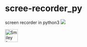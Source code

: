 # scree-recorder_py
screen recorder in python3
 <img src="https://github.com/addddd123/scree-recorder_py/blob/master/a.jpg" > </img>

 <img src="https://github.com/addddd123/scree-recorder_py/blob/master/a.jpg" alt="Smiley face" height="42" width="42"> 
